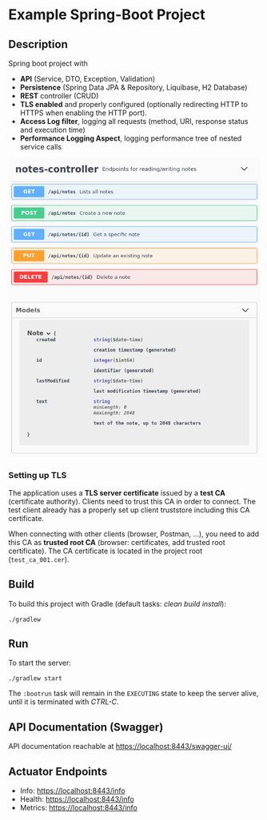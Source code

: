 # Example Spring-Boot Project

## Description

Spring boot project with

* **API** (Service, DTO, Exception, Validation)
* **Persistence** (Spring Data JPA & Repository, Liquibase, H2 Database)
* **REST** controller (CRUD)
* **TLS enabled** and properly configured (optionally redirecting HTTP to HTTPS when enabling the HTTP port).
* **Access Log filter**, logging all requests (method, URI, response status and execution time)
* **Performance Logging Aspect**, logging performance tree of nested service calls

![](rest-api.png)

### Setting up TLS

The application uses a **TLS server certificate** issued by a **test CA** (certificate authority). Clients need to trust
this CA in order to connect. The test client already has a properly set up client truststore including this CA
certificate.

When connecting with other clients (browser, Postman, ...), you need to add this CA as **trusted root CA** (browser:
certificates, add trusted root certificate). The CA certificate is located in the project root (`test_ca_001.cer`).

## Build

To build this project with Gradle (default tasks: _clean build install_):

    ./gradlew

## Run

To start the server:

    ./gradlew start

The `:bootrun` task will remain in the `EXECUTING` state to keep the server alive, until it is terminated with _CTRL-C_.

## API Documentation (Swagger)

API documentation reachable at [https://localhost:8443/swagger-ui/](https://localhost:8443/swagger-ui/)

## Actuator Endpoints

* Info: [https://localhost:8443/info](https://localhost:8443/info)
* Health: [https://localhost:8443/info](https://localhost:8443/health)
* Metrics: [https://localhost:8443/info](https://localhost:8443/metrics)